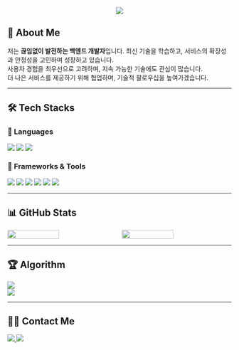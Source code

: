 <p align="center">
    <img src="https://readme-typing-svg.demolab.com?font=JetBrains+Mono&weight=700&size=26&pause=500&color=1E3A5F&center=true&vCenter=true&width=650&lines=Welcome+to+YAEJIN's+GITHUB!+🚀;+Backend+Developer+%7C+DevOps+Engineer+💡;+Keep+Learning,+Keep+Building!+">
</p>

## 🌱 About Me  
저는 **끊임없이 발전하는 백엔드 개발자**입니다. 
최신 기술을 학습하고, 서비스의 확장성과 안정성을 고민하며 성장하고 있습니다.  
사용자 경험을 최우선으로 고려하며, 지속 가능한 기술에도 관심이 많습니다.  
더 나은 서비스를 제공하기 위해 협업하며, 기술적 팔로우십을 높여가겠습니다.


---


## 🛠️ Tech Stacks  
### 🔹 Languages  
<p align="left">
    <img src="https://img.shields.io/badge/C-00599C?style=for-the-badge&logo=C&logoColor=white">
    <img src="https://img.shields.io/badge/Java-007396?style=for-the-badge&logo=Java&logoColor=white">
    <img src="https://img.shields.io/badge/Javascript-F7DF1E?style=for-the-badge&logo=Javascript&logoColor=white">
</p>

### 🔹 Frameworks & Tools  
<p align="left">
    <img src="https://img.shields.io/badge/Spring Boot-6DB33F?style=for-the-badge&logo=Spring Boot&logoColor=white">
    <img src="https://img.shields.io/badge/Spring-6DB33F?style=for-the-badge&logo=Spring&logoColor=white">
    <img src="https://img.shields.io/badge/Node.js-339933?style=for-the-badge&logo=Node.js&logoColor=white">
    <img src="https://img.shields.io/badge/Docker-2496ED?style=for-the-badge&logo=Docker&logoColor=white">
    <img src="https://img.shields.io/badge/Amazon AWS-232F3E?style=for-the-badge&logo=Amazon AWS&logoColor=white">
    <img src="https://img.shields.io/badge/Linux-0078D6?style=for-the-badge&logo=Linux&logoColor=white">
</p>


---


## 📊 GitHub Stats  
<div align="left" style="display: flex; flex-wrap: wrap; gap: 15px;">
    <img src="https://github-readme-stats.vercel.app/api/top-langs/?username=moonyaejin&layout=compact&hide=css,html&langs_count=6&theme=transparent&hide_border=true" width="48%">
    <img src="https://github-profile-summary-cards.vercel.app/api/cards/stats?username=moonyaejin&theme=transparent" width="48%">
</div>


---


## 🏆 Algorithm  
<p align="left">
    <img src="http://mazassumnida.wtf/api/generate_badge?boj=xaexix"><br>
    <img src="http://mazassumnida.wtf/api/mini/generate_badge?boj=xaexix">
</p>


---


## 🧑‍💻 Contact Me  
<p align="left">
    <a href="YOUR_NOTION_LINK">
        <img src="https://img.shields.io/badge/Notion-000000?style=for-the-badge&logo=Notion&logoColor=white">
    </a>
    <a href="mailto:i0209i80@gmail.com">
        <img src="https://img.shields.io/badge/Gmail-EA4335?style=for-the-badge&logo=Gmail&logoColor=white">
    </a>
</p>
